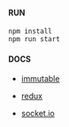 #### RUN

```
npm install
npm run start
```

#### DOCS

- [immutable](https://facebook.github.io/immutable-js/docs/#/)

- [redux](http://redux.js.org/docs/introduction/)

- [socket.io](https://github.com/socketio/socket.io/tree/master/docs)